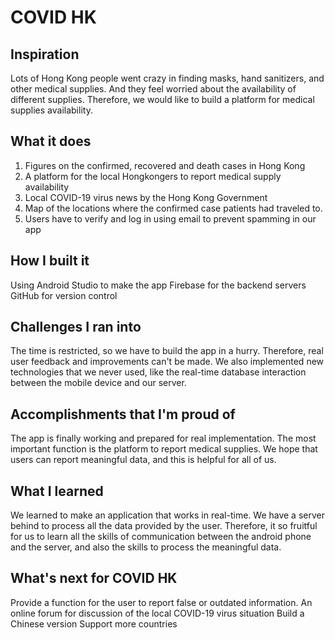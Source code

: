 # COVID HK

## Inspiration
Lots of Hong Kong people went crazy in finding masks, hand sanitizers, and other medical supplies. And they feel worried about the availability of different supplies. Therefore, we would like to build a platform for medical supplies availability. 

## What it does
1. Figures on the confirmed, recovered and death cases in Hong Kong
2. A platform for the local Hongkongers to report medical supply availability
3. Local COVID-19 virus news by the Hong Kong Government
4. Map of the locations where the confirmed case patients had traveled to.
5. Users have to verify and log in using email to prevent spamming in our app

## How I built it
Using Android Studio to make the app
Firebase for the backend servers
GitHub for version control

## Challenges I ran into
The time is restricted, so we have to build the app in a hurry. Therefore, real user feedback and improvements can't be made. We also implemented new technologies that we never used, like the real-time database interaction between the mobile device and our server.

## Accomplishments that I'm proud of
The app is finally working and prepared for real implementation. The most important function is the platform to report medical supplies. We hope that users can report meaningful data, and this is helpful for all of us.

## What I learned
We learned to make an application that works in real-time. We have a server behind to process all the data provided by the user. Therefore, it so fruitful for us to learn all the skills of communication between the android phone and the server, and also the skills to process the meaningful data.

## What's next for COVID HK
Provide a function for the user to report false or outdated information.
An online forum for discussion of the local COVID-19 virus situation
Build a Chinese version
Support more countries
